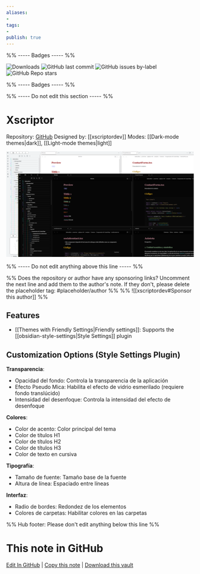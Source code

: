 ```yaml
---
aliases:
- 
tags: 
- 
publish: true
---
```


%% ----- Badges ----- %%

![Downloads](https://img.shields.io/badge/downloads-194-573E7A?style=for-the-badge&logo=)
![GitHub last commit](https://img.shields.io/github/last-commit/xscriptordev/obsidian?color=573E7A&label=last%20update&logo=github&style=for-the-badge)
![GitHub issues by-label](https://img.shields.io/github/issues/xscriptordev/obsidian/help%20wanted?color=573E7A&logo=github&style=for-the-badge) 
![GitHub Repo stars](https://img.shields.io/github/stars/xscriptordev/obsidian?color=573E7A&logo=github&style=for-the-badge)

%% ----- Badges ----- %%

%% ----- Do not edit this section ----- %%

# Xscriptor

Repository: [GitHub](https://github.com/xscriptordev/obsidian)
Designed by: [[xscriptordev]]
Modes: [[Dark-mode themes|dark]], [[Light-mode themes|light]]



![screenshot](https://github.com/xscriptordev/obsidian/raw/HEAD/screenshot.png)

%% ----- Do not edit anything above this line ----- %% 

%% Does the repository or author have any sponsoring links? Uncomment the next line and add them to the author's note. If they don't, please delete the placeholder tag: #placeholder/author %%
%% ![[xscriptordev#Sponsor this author]] %%


## Features

- [[Themes with Friendly Settings|Friendly settings]]: Supports the [[obsidian-style-settings|Style Settings]] plugin

## Customization Options (Style Settings Plugin) 

**Transparencia**: 
- Opacidad del fondo: Controla la transparencia de la aplicación
- Efecto Pseudo Mica: Habilita el efecto de vidrio esmerilado (requiere fondo translúcido)
- Intensidad del desenfoque: Controla la intensidad del efecto de desenfoque

**Colores**: 
- Color de acento: Color principal del tema
- Color de títulos H1
- Color de títulos H2
- Color de títulos H3
- Color de texto en cursiva

**Tipografía**: 
- Tamaño de fuente: Tamaño base de la fuente
- Altura de línea: Espaciado entre líneas

**Interfaz**: 
- Radio de bordes: Redondez de los elementos
- Colores de carpetas: Habilitar colores en las carpetas


%% Hub footer: Please don't edit anything below this line %%

# This note in GitHub

<span class="git-footer">[Edit In GitHub](https://github.dev/obsidian-community/obsidian-hub/blob/main/02%20-%20Community%20Expansions/02.05%20All%20Community%20Expansions/Themes/Xscriptor.md "git-hub-edit-note") | [Copy this note](https://raw.githubusercontent.com/obsidian-community/obsidian-hub/main/02%20-%20Community%20Expansions/02.05%20All%20Community%20Expansions/Themes/Xscriptor.md "git-hub-copy-note") | [Download this vault](https://github.com/obsidian-community/obsidian-hub/archive/refs/heads/main.zip "git-hub-download-vault") </span>
